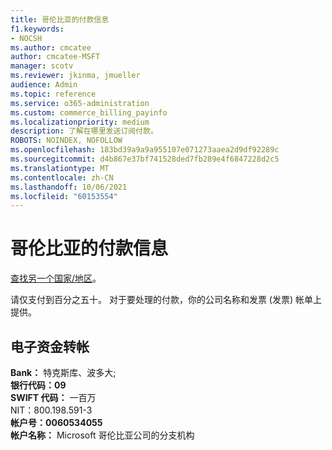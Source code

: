 ```yaml
---
title: 哥伦比亚的付款信息
f1.keywords:
- NOCSH
ms.author: cmcatee
author: cmcatee-MSFT
manager: scotv
ms.reviewer: jkinma, jmueller
audience: Admin
ms.topic: reference
ms.service: o365-administration
ms.custom: commerce_billing_payinfo
ms.localizationpriority: medium
description: 了解在哪里发送订阅付款。
ROBOTS: NOINDEX, NOFOLLOW
ms.openlocfilehash: 183bd39a9a9a955107e071273aaea2d9df92289c
ms.sourcegitcommit: d4b867e37bf741528ded7fb289e4f6847228d2c5
ms.translationtype: MT
ms.contentlocale: zh-CN
ms.lasthandoff: 10/06/2021
ms.locfileid: "60153554"
---
```

# <a name="payment-information-for-colombia"></a>哥伦比亚的付款信息

[查找另一个国家/地区](../billing-and-payments/pay-for-your-subscription.md)。

请仅支付到百分之五十。 对于要处理的付款，你的公司名称和发票 (发票) 帐单上提供。

## <a name="electronic-funds-transfer"></a>电子资金转帐

**Bank：** 特克斯库、波多大;  
**银行代码：09**  
**SWIFT 代码：** 一百万  
 NIT：800.198.591-3  
**帐户号：0060534055**  
**帐户名称：** Microsoft 哥伦比亚公司的分支机构
